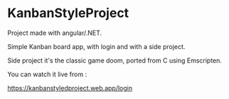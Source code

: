 # KanbanStyleProject

Project made with angular/.NET.

Simple Kanban board app, with login and with a side project.

Side project it's the classic game doom, ported from C using Emscripten.

You can watch it live from :

https://kanbanstyledproject.web.app/login
